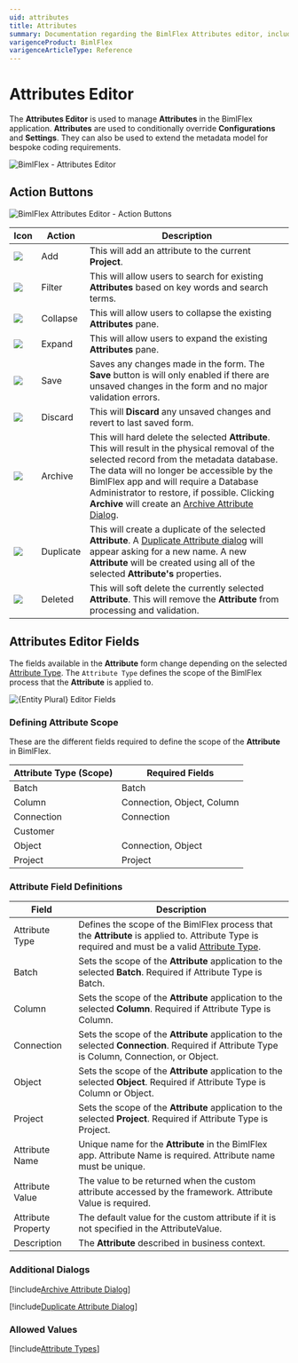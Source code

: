 ```yaml
---
uid: attributes
title: Attributes
summary: Documentation regarding the BimlFlex Attributes editor, including editor fields, field descriptions, and data types. 
varigenceProduct: BimlFlex
varigenceArticleType: Reference
---
```

# Attributes Editor

The **Attributes Editor** is used to manage **Attributes** in the BimlFlex application. **Attributes** are used to conditionally override **Configurations** and **Settings**. They can also be used to extend the metadata model for bespoke coding requirements.

![BimlFlex - Attributes Editor](images/bfx-attributes-editor-overview.png "BimlFlex - Attributes Editor")

<!--
<img
    src="images/attributes.64566.png"
    title="Attributes Editor"
/>
-->

## Action Buttons

![BimlFlex Attributes Editor - Action Buttons](images/bfx-attributes-action-buttons.png "BimlFlex Attributes Editor - Action Buttons")

<!--
<img
    src="images/attributes-action-buttons.64566.png"
    title="Attributes Action Buttons"
/>
-->

| Icon | Action | Description |
|-|-|-|
| <div class="icon-col m-5"><img src="images/svg-icons/add.svg" /></div> | Add | This will add an attribute to the current **Project**. |
| <div class="icon-col m-5"><img src="images/svg-icons/filter-clear.svg" /></div> | Filter | This will allow users to search for existing **Attributes** based on key words and search terms. |
| <div class="icon-col m-5"><img src="images/svg-icons/expanded.svg" /></div> | Collapse | This will allow users to collapse the existing **Attributes** pane. |
| <div class="icon-col m-5"><img src="images/svg-icons/collapsed.svg" /></div> | Expand | This will allow users to expand the existing **Attributes** pane. |
| <div class="icon-col m-5"><img src="images/svg-icons/save.svg" /></div> | Save | Saves any changes made in the form. The **Save** button is will only enabled if there are unsaved changes in the form and no major validation errors. |
| <div class="icon-col m-5"><img src="images/svg-icons/discard.svg" /></div> | Discard | This will **Discard** any unsaved changes and revert to last saved form. |
| <div class="icon-col m-5"><img src="images/svg-icons/archive-delete.svg" /></div> | Archive | This will hard delete the selected **Attribute**.  This will result in the physical removal of the selected record from the metadata database.  The data will no longer be accessible by the BimlFlex app and will require a Database Administrator to restore, if possible. Clicking **Archive** will create an [Archive Attribute Dialog](#archive-attribute-dialog). |
| <div class="icon-col m-5"><img src="images/svg-icons/duplicate-objects.svg" /></div> | Duplicate | This will create a duplicate of the selected **Attribute**.  A [Duplicate Attribute dialog](#duplicate-attribute-dialog) will appear asking for a new name. A new **Attribute** will be created using all of the selected **Attribute's** properties. |
| <div class="icon-col m-5"><img src="images/bimlflex-app-action-switch.png" /></div> | Deleted | This will soft delete the currently selected **Attribute**.  This will remove the **Attribute** from processing and validation. |

<!--
| <div class="icon-col m-5"><img src="images/svg-icons/refresh.svg" /></div> | Refresh | This will trigger a refresh of the metadata for the selected **Attribute**. All unsaved changes will be lost. |
| <div class="icon-col m-5"><img src="images/svg-icons/validate.svg" /></div> | Validate | This will trigger validation to be run on all **Attributes** in the application. It will display <img class="icon-inline" src="images/svg-icons/success.svg" /> if all validation passes, or <img class="icon-inline" src="images/svg-icons/error.svg" /> if there errors and add those errors to the global validation list. |
[!include[Restore Entities Tip](_tip-restore-entities.md)]
-->

## Attributes Editor Fields

The fields available in the **Attribute** form change depending on the selected [Attribute Type](#attribute-types). The `Attribute Type` defines the scope of the BimlFlex process that the **Attribute** is applied to.

<img
    src="images/attributes-fields.64566.png"
    title="{Entity Plural} Editor Fields"
/>

### Defining Attribute Scope

These are the different fields required to define the scope of the **Attribute** in BimlFlex.

| Attribute Type (Scope) | Required Fields |
|-|-|
| Batch | Batch |
| Column | Connection, Object, Column |
| Connection | Connection |
| Customer | |
| Object | Connection, Object |
| Project | Project |

### Attribute Field Definitions

|Field|Description|
|-|-|
| Attribute Type | Defines the scope of the BimlFlex process that the **Attribute** is applied to. Attribute Type is required and must be a valid [Attribute Type](#attribute-types). |
| Batch | Sets the scope of the **Attribute** application to the selected **Batch**. Required if Attribute Type is Batch. |
| Column | Sets the scope of the **Attribute** application to the selected **Column**. Required if Attribute Type is Column. |
| Connection | Sets the scope of the **Attribute** application to the selected **Connection**. Required if Attribute Type is Column, Connection, or Object. |
| Object | Sets the scope of the **Attribute** application to the selected **Object**. Required if Attribute Type is Column or Object. |
| Project | Sets the scope of the **Attribute** application to the selected **Project**. Required if Attribute Type is Project. |
| Attribute Name | Unique name for the **Attribute** in the BimlFlex app. Attribute Name is required. Attribute name must be unique. |
| Attribute Value | The value to be returned when the custom attribute accessed by the framework. Attribute Value is required. |
| Attribute Property | The default value for the custom attribute if it is not specified in the AttributeValue. |
| Description | The **Attribute** described in business context. |

### Additional Dialogs

[!include[Archive Attribute Dialog](_dialog-archive-attribute-single.md)]

[!include[Duplicate Attribute Dialog](_dialog-duplicate-attribute.md)]

### Allowed Values

[!include[Attribute Types](_enum-attribute-type.md)]
